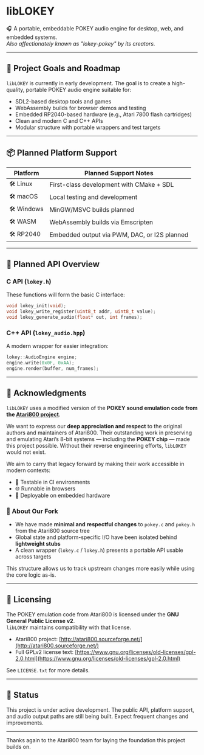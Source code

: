 # libLOKEY

🎧 A portable, embeddable POKEY audio engine for desktop, web, and embedded systems.  
*Also affectionately known as "lokey-pokey" by its creators.*

---

## 🎯 Project Goals and Roadmap

`libLOKEY` is currently in early development. The goal is to create a high-quality, portable POKEY audio engine suitable for:

- SDL2-based desktop tools and games
- WebAssembly builds for browser demos and testing
- Embedded RP2040-based hardware (e.g., Atari 7800 flash cartridges)
- Clean and modern C and C++ APIs
- Modular structure with portable wrappers and test targets

---

## 📦 Planned Platform Support

| Platform     | Planned Support Notes                        |
|--------------|----------------------------------------------|
| 🛠 Linux      | First-class development with CMake + SDL     |
| 🛠 macOS      | Local testing and development                |
| 🛠 Windows    | MinGW/MSVC builds planned                    |
| 🛠 WASM       | WebAssembly builds via Emscripten            |
| 🛠 RP2040     | Embedded output via PWM, DAC, or I2S planned |

---

## 🧩 Planned API Overview

### C API (`lokey.h`)
These functions will form the basic C interface:

```c
void lokey_init(void);
void lokey_write_register(uint8_t addr, uint8_t value);
void lokey_generate_audio(float* out, int frames);
```

### C++ API (`lokey_audio.hpp`)
A modern wrapper for easier integration:

```cpp
lokey::AudioEngine engine;
engine.write(0x0F, 0xAA);
engine.render(buffer, num_frames);
```

---

## 🫡 Acknowledgments

`libLOKEY` uses a modified version of the **POKEY sound emulation code from the [Atari800 project](http://atari800.sourceforge.net/)**.

We want to express our **deep appreciation and respect** to the original authors and maintainers of Atari800. Their outstanding work in preserving and emulating Atari’s 8-bit systems — including the **POKEY chip** — made this project possible. Without their reverse engineering efforts, `libLOKEY` would not exist.

We aim to carry that legacy forward by making their work accessible in modern contexts:

- 🧪 Testable in CI environments  
- 🌐 Runnable in browsers  
- 🔌 Deployable on embedded hardware

### 🧩 About Our Fork

- We have made **minimal and respectful changes** to `pokey.c` and `pokey.h` from the Atari800 source tree
- Global state and platform-specific I/O have been isolated behind **lightweight stubs**
- A clean wrapper (`lokey.c` / `lokey.h`) presents a portable API usable across targets

This structure allows us to track upstream changes more easily while using the core logic as-is.

---

## 📜 Licensing

The POKEY emulation code from Atari800 is licensed under the **GNU General Public License v2**.  
`libLOKEY` maintains compatibility with that license.

- Atari800 project: [http://atari800.sourceforge.net/](http://atari800.sourceforge.net/)
- Full GPLv2 license text: [https://www.gnu.org/licenses/old-licenses/gpl-2.0.html](https://www.gnu.org/licenses/old-licenses/gpl-2.0.html)

See `LICENSE.txt` for more details.

---

## 🚧 Status

This project is under active development. The public API, platform support, and audio output paths are still being built. Expect frequent changes and improvements.

---

Thanks again to the Atari800 team for laying the foundation this project builds on.
